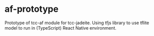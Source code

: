 # af-prototype
 Prototype of tcc-af module for tcc-jadeite. Using tfjs library to use tflite model to run in (TypeScript) React Native environment.
